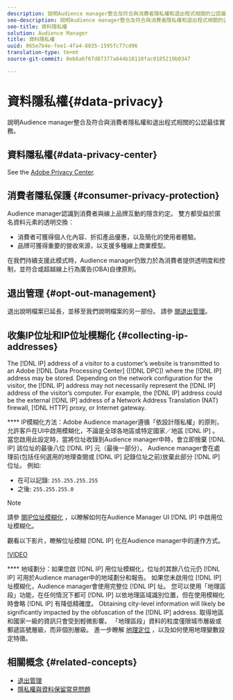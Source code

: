```yaml
---
description: 說明Audience manager整合及符合與消費者隱私權和退出程式相關的公認最佳實務。
seo-description: 說明Audience manager整合及符合與消費者隱私權和退出程式相關的公認最佳實務。
seo-title: 資料隱私權
solution: Audience Manager
title: 資料隱私權
uuid: 865e7b4e-fee1-4fa4-8035-1595fc77cd96
translation-type: tm+mt
source-git-commit: 0eb6a6f67d87377a044b18118fac0185219b0347

---
```



# 資料隱私權{#data-privacy}

說明Audience manager整合及符合與消費者隱私權和退出程式相關的公認最佳實務。

## 資料隱私權{#data-privacy-center}

See the [Adobe Privacy Center](https://www.adobe.com/privacy/opt-out.html).

## 消費者隱私保護 {#consumer-privacy-protection}

Audience manager認識到消費者與線上品牌互動的隱含約定。 雙方都受益於匿名資料元素的透明交換：

* 消費者可獲得個人化內容、折扣產品優惠，以及簡化的使用者體驗。
* 品牌可獲得重要的營收來源，以支援多種線上商業模型。

在我們持續支援此模式時，Audience manager仍致力於為消費者提供透明度和控制，並符合或超越線上行為廣告(OBA)自律原則。

## 退出管理 {#opt-out-management}

退出說明檔案已延長，並移至我們說明檔案的另一部份。 請參 [閱退出管理](../../overview/data-security-and-privacy/opt-out-management.md)。

<!-- 

<p>  </p>
<table id="table_A1FF33B328BD451FAFF6C6B8422F928B"> 
 <tgroup cols="2">
  <colspec colnum="1" colname="col1" colwidth="1.00*" />
  <colspec colnum="2" colname="col2" colwidth="2.74*" />
  <thead> 
   <tr> 
    <th colname="col1" class="entry"> Opt-Out For </th> 
    <th colname="col2" class="entry"> Description </th> 
   </tr>
  </thead> 
  <tbody> 
   <tr> 
    <td colname="col1"> <p>Adobe Experience Cloud </p> </td> 
    <td colname="col2"> <p>The <a href="https://www.adobe.com/privacy/opt-out.html#customeruse" format="http" scope="external"> Your Privacy Choices page</a> provides 1-click features that let you control and opt-out of data collection by the Adobe Experience Cloud advertising solutions (including Audience Manager). Specifically, see the <a href="https://www.adobe.com/privacy/opt-out.html#customeruse" format="http" scope="external"> business customer section</a> of the Privacy Choices page. </p> </td> 
   </tr> 
   <tr> 
    <td colname="col1"> <p>Browsers that do not support third-party cookies </p> </td> 
    <td colname="col2"> <p>See <a href="../../features/declared-ids.md#declared-id-targeting"> Declared ID Targeting</a>. </p> </td> 
   </tr> 
   <tr> 
    <td colname="col1"> <p>Mobile devices </p> </td> 
    <td colname="col2"> <p>See the opt-out and privacy settings for: </p> <p> 
      <ul id="ul_86EFAB879215403D937B5148C26A41D9"> 
       <li id="li_C0B544E8F4FE473B94A5436D3A60BDB1"><a href="https://marketing.adobe.com/resources/help/en_US/mobile/android/privacy.html" format="https" scope="external"> Android devices</a> </li> 
       <li id="li_26C787BAB729499A9FEDF055E9AB0637"><a href="https://marketing.adobe.com/resources/help/en_US/mobile/ios/privacy.html" format="https" scope="external"> iOS devices</a> </li> 
      </ul> </p> </td> 
   </tr> 
  </tbody> 
 </tgroup> 
</table>

 -->

## 收集IP位址和IP位址模糊化 {#collecting-ip-addresses}

<!-- 

Adobe has enabled processes and offers settings that allow customers to use Audience Manager in compliance with applicable data privacy laws.

-->

The [!DNL IP] address of a visitor to a customer’s website is transmitted to an Adobe [!DNL Data Processing Center] ([!DNL DPC]) where the [!DNL IP] address may be stored. Depending on the network configuration for the visitor, the [!DNL IP] address may not necessarily represent the [!DNL IP] address of the visitor’s computer. For example, the [!DNL IP] address could be the external [!DNL IP] address of a Network Address Translation (NAT) firewall, [!DNL HTTP] proxy, or Internet gateway.

**** IP模糊化方法：Adobe Audience manager遵循「依設計隱私權」的原則，允許客戶在UI中啟用模糊化，不論是全球各地區或特定國家／地區 [!DNL IP] 。 當您啟用此設定時，當將位址收錄到Audience manager中時，會立即捨棄 [!DNL IP] 該位址的最後八位 [!DNL IP] 元（最後一部分）。 Audience manager會在處理前(包括任何選用的地理查閱或 [!DNL IP] 記錄位址之前)放棄此部分 [!DNL IP] 位址。 例如:

* 在可以記錄: `255.255.255.255`
* 之後: `255.255.255.0`

>[!NOTE]
>
>請參 [閱IP位址模糊化](/help/using/features/administration/ip-obfuscation.md) ，以瞭解如何在Audience Manager UI [!DNL IP] 中啟用位址模糊化。

觀看以下影片，瞭解位址模糊 [!DNL IP] 化在Audience manager中的運作方式。

[!VIDEO](https://video.tv.adobe.com/v/27218/?captions=chi_hant)

**** 地域劃分：如果您啟 [!DNL IP] 用位址模糊化，位址的其餘八位元仍 [!DNL IP] 可用於Audience manager中的地域劃分和報告。 如果您未啟用位 [!DNL IP] 址模糊化，Audience manager會使用完整位 [!DNL IP] 址。 您可以使用「地理區段」功能，在任何情況下都可 [!DNL IP] 以依地理區域識別位置，但在使用模糊化時會略 [!DNL IP] 有降低精確度。 Obtaining city-level information will likely be significantly impacted by the obfuscation of the [!DNL IP] address. 取得地區和國家一級的資訊只會受到輕微影響。 「地理區段」資料的粒度僅限城市層級或郵遞區號層級，而非個別層級。 進一步瞭解 [地理定位](/help/using/features/traits/trait-geotarget-keys.md) ，以及如何使用地理變數設定特徵。

## 相關概念 {#related-concepts}

* [退出管理](/help/using/overview/data-security-and-privacy/opt-out-management.md)
* [隱私權與資料保留常見問題](/help/using/faq/faq-privacy.md)